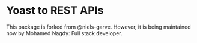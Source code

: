 # Yoast to REST APIs

This package is forked from @niels-garve. However, it is being maintained now by Mohamed Nagdy: Full stack developer.